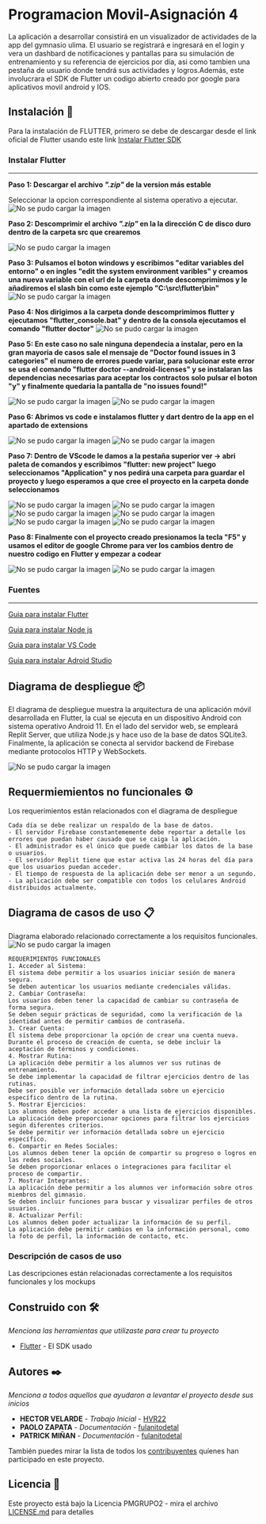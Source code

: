 # Programacion Movil-Asignación 4

La aplicación a desarrollar consistirá en un visualizador de actividades de la app del gymnasio ulima. El usuario se registrará e ingresará en el login y vera un dashbard de notificaciones y pantallas para su simulación de entrenamiento y su referencia de ejercicios por día, asi como tambien una pestaña de usuario donde tendrá sus actividades y logros.Además, este involucrara el SDK de Flutter un codigo abierto creado por google para aplicativos movil android y IOS.

## Instalación 🔧

Para la instalación de FLUTTER, primero se debe de descargar desde el link oficial de Flutter usando este link [Instalar Flutter SDK](https://docs.flutter.dev/get-started/install/windows)

### Instalar Flutter 
---

**Paso 1: Descargar el archivo _".zip"_ de la version más estable**

Seleccionar la opcion correspondiente al sistema operativo a ejecutar.
![No se pudo cargar la imagen](src/images/paso1.png)

**Paso 2: Descomprimir el archivo _".zip"_ en la la dirección C de disco duro dentro de la carpeta src que crearemos**

![No se pudo cargar la imagen](src/images/paso2.png)

**Paso 3: Pulsamos el boton windows y escribimos "editar variables del entorno" o en ingles "edit the system environment varibles" y creamos una nueva variable con el url de la carpeta donde descomprimimos y le añadiremos el slash bin como este ejemplo "C:\src\flutter\bin"**
![No se pudo cargar la imagen](src/images/paso4.png)

**Paso 4: Nos dirigimos a la carpeta donde descomprimimos flutter y ejecutamos "flutter_console.bat" y dentro de la consola ejecutamos el comando "flutter doctor"**
![No se pudo cargar la imagen](src/images/paso5.png)

**Paso 5: En este caso no sale ninguna dependecia a instalar, pero en la gran mayoria de casos sale el mensaje de "Doctor found issues in 3 categories" el numero de errores puede variar, para solucionar este error se usa el comando "flutter doctor --android-licenses" y se instalaran las dependencias necesarias para aceptar los contractos solo pulsar el boton "y" y finalmente quedaria la pantalla de "no issues found!"**

![No se pudo cargar la imagen](src/images/paso6_1.png)
![No se pudo cargar la imagen](src/images/paso6.png)

**Paso 6: Abrimos vs code e instalamos flutter y dart dentro de la app en el apartado de extensions**

![No se pudo cargar la imagen](src/images/dart_installer.png)
![No se pudo cargar la imagen](src/images/flutter_isntaller.png)

**Paso 7: Dentro de VScode le damos a la pestaña superior ver → abri paleta de comandos y escribimos "flutter: new project" luego seleccionamos "Application" y nos pedirá una carpeta para guardar el proyecto y luego esperamos a que cree el proyecto en la carpeta donde seleccionamos**

![No se pudo cargar la imagen](src/images/flutter_app0.png)
![No se pudo cargar la imagen](src/images/flutter_app1.png)
![No se pudo cargar la imagen](src/images/flutter_app2.png)
![No se pudo cargar la imagen](src/images/flutter_app3.png)
![No se pudo cargar la imagen](src/images/flutter_app4.png)
![No se pudo cargar la imagen](src/images/flutter_app5.png)

**Paso 8: Finalmente con el proyecto creado presionamos la tecla "F5" y usamos el editor de google Chrome para ver los cambios dentro de nuestro codigo en Flutter y empezar a codear**

![No se pudo cargar la imagen](src/images/flutter_app6.png)
![No se pudo cargar la imagen](src/images/flutter_app7.png)


### Fuentes
---
[Guia para instalar Flutter](https://www.digitaldot.es/crear-app-ionic-visual-studio-code/)

[Guia para instalar Node js](https://codigofacilito.com/articulos/instalar-nodejs-windows)

[Guia para instalar VS Code](https://code.visualstudio.com/)

[Guia para instalar Adroid Studio](https://developer.android.com/studio?gclid=Cj0KCQiApOyqBhDlARIsAGfnyMqJ557kYEHhNJFoSlQ2vWjPXoi7R_2eHpgfhfrdTPRC2df-Jcv9CT0aAoMIEALw_wcB&gclsrc=aw.ds)


## Diagrama de despliegue 📦
El diagrama de despliegue muestra la arquitectura de una aplicación móvil desarrollada en Flutter, la cual se ejecuta en un dispositivo Android con sistema operativo Android 11. En el lado del servidor web, se empleará Replit Server, que utiliza Node.js y hace uso de la base de datos SQLite3. Finalmente, la aplicación se conecta al servidor backend de Firebase mediante protocolos HTTP y WebSockets.

![No se pudo cargar la imagen](src/images/despliegue.png)



## Requermiemientos no funcionales ⚙️

Los requerimientos están relacionados con el diagrama de despliegue

```
Cada día se debe realizar un respaldo de la base de datos.
- El servidor Firebase constantememente debe reportar a detalle los errores que puedan haber causado que se caiga la aplicación.
- El administrador es el único que puede cambiar los datos de la base o usuarios.
- El servidor Replit tiene que estar activa las 24 horas del día para que los usuarios puedan acceder.
- El tiempo de respuesta de la aplicación debe ser menor a un segundo.
- La aplicación debe ser compatible con todos los celulares Android distribuidos actualmente.
```
## Diagrama de casos de uso 📋

Diagrama elaborado relacionado correctamente a los requisitos funcionales.
![No se pudo cargar la imagen](src/images/casodeuso.png)


```
REQUERIMIENTOS FUNCIONALES
1. Acceder al Sistema:
El sistema debe permitir a los usuarios iniciar sesión de manera segura.
Se deben autenticar los usuarios mediante credenciales válidas.
2. Cambiar Contraseña:
Los usuarios deben tener la capacidad de cambiar su contraseña de forma segura.
Se deben seguir prácticas de seguridad, como la verificación de la identidad antes de permitir cambios de contraseña.
3. Crear Cuenta:
El sistema debe proporcionar la opción de crear una cuenta nueva.
Durante el proceso de creación de cuenta, se debe incluir la aceptación de términos y condiciones.
4. Mostrar Rutina:
La aplicación debe permitir a los alumnos ver sus rutinas de entrenamiento.
Se debe implementar la capacidad de filtrar ejercicios dentro de las rutinas.
Debe ser posible ver información detallada sobre un ejercicio específico dentro de la rutina.
5. Mostrar Ejercicios:
Los alumnos deben poder acceder a una lista de ejercicios disponibles.
La aplicación debe proporcionar opciones para filtrar los ejercicios según diferentes criterios.
Se debe permitir ver información detallada sobre un ejercicio específico.
6. Compartir en Redes Sociales:
Los alumnos deben tener la opción de compartir su progreso o logros en las redes sociales.
Se deben proporcionar enlaces o integraciones para facilitar el proceso de compartir.
7. Mostrar Integrantes:
La aplicación debe permitir a los alumnos ver información sobre otros miembros del gimnasio.
Se deben incluir funciones para buscar y visualizar perfiles de otros usuarios.
8. Actualizar Perfil:
Los alumnos deben poder actualizar la información de su perfil.
La aplicación debe permitir cambios en la información personal, como la foto de perfil, la información de contacto, etc.
```

### Descripción de casos de uso 
Las descripciones están relacionadas correctamente a los
requisitos funcionales y los mockups


## Construido con 🛠️

_Menciona las herramientas que utilizaste para crear tu proyecto_

* [Flutter](https://docs.flutter.dev/get-started/install/windows) - El SDK usado



## Autores ✒️

_Menciona a todos aquellos que ayudaron a levantar el proyecto desde sus inicios_

* **HECTOR VELARDE** - *Trabajo Inicial* - [HVR22](https://github.com/HVR22)
* **PAOLO ZAPATA** - *Documentación* - [fulanitodetal](#fulanito-de-tal)
* **PATRICK MIÑAN** - *Documentación* - [fulanitodetal](#fulanito-de-tal)

También puedes mirar la lista de todos los [contribuyentes](https://github.com/your/project/contributors) quíenes han participado en este proyecto. 

## Licencia 📄

Este proyecto está bajo la Licencia PMGRUPO2 - mira el archivo [LICENSE.md](LICENSE.md) para detalles